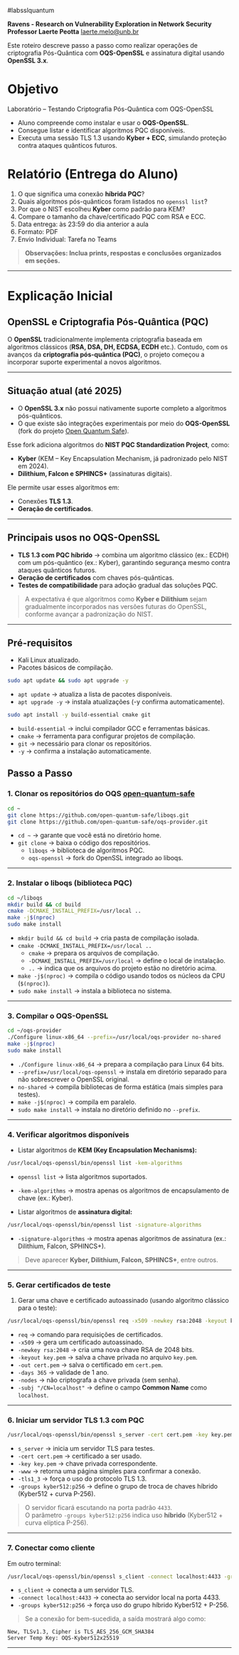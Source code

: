 #labsslquantum

**Ravens - Research on Vulnerability Exploration in Network Security**
**Professor Laerte Peotta**
laerte.melo@unb.br

Este roteiro descreve passo a passo como realizar operações de criptografia Pós-Quântica com **OQS-OpenSSL** e assinatura digital usando **OpenSSL 3.x**.
# Objetivo  

Laboratório – Testando Criptografia Pós-Quântica com OQS-OpenSSL

- Aluno compreende como instalar e usar o **OQS-OpenSSL**.  
- Consegue listar e identificar algoritmos PQC disponíveis.  
- Executa uma sessão TLS 1.3 usando **Kyber + ECC**, simulando proteção contra ataques quânticos futuros.  
# Relatório (Entrega do Aluno) 

1. O que significa uma conexão **híbrida PQC**?  
2. Quais algoritmos pós-quânticos foram listados no `openssl list`?  
3. Por que o NIST escolheu **Kyber** como padrão para KEM?  
4. Compare o tamanho da chave/certificado PQC com RSA e ECC.  
5. Data entrega: às 23:59 do dia anterior a aula
6. Formato: PDF
7. Envio Individual: Tarefa no Teams

>**Observações: Inclua prints, respostas e conclusões organizados em seções.**

---
# Explicação Inicial

## OpenSSL e Criptografia Pós-Quântica (PQC)

O **OpenSSL** tradicionalmente implementa criptografia baseada em algoritmos clássicos (**RSA, DSA, DH, ECDSA, ECDH** etc.). Contudo, com os avanços da **criptografia pós-quântica (PQC)**,  o projeto começou a incorporar suporte experimental a novos algoritmos.  

---

## Situação atual (até 2025)

- O **OpenSSL 3.x** não possui nativamente suporte completo a algoritmos pós-quânticos.  
- O que existe são integrações experimentais por meio do **OQS-OpenSSL** (fork do projeto [Open Quantum Safe](https://openquantumsafe.org)).  

Esse fork adiciona algoritmos do **NIST PQC Standardization Project**, como:  
- **Kyber** (KEM – Key Encapsulation Mechanism, já padronizado pelo NIST em 2024).  
- **Dilithium, Falcon e SPHINCS+** (assinaturas digitais).  

Ele permite usar esses algoritmos em:  
- Conexões **TLS 1.3**.  
- **Geração de certificados**.  

---
## Principais usos no OQS-OpenSSL

- **TLS 1.3 com PQC híbrido** → combina um algoritmo clássico (ex.: ECDH) com um pós-quântico (ex.: Kyber), garantindo segurança mesmo contra ataques quânticos futuros.  
- **Geração de certificados** com chaves pós-quânticas.  
- **Testes de compatibilidade** para adoção gradual das soluções PQC.  


>A expectativa é que algoritmos como **Kyber e Dilithium** sejam gradualmente incorporados nas versões futuras do OpenSSL, conforme avançar a padronização do NIST.  

---
## Pré-requisitos  

- Kali Linux atualizado.  
- Pacotes básicos de compilação.  

```bash
sudo apt update && sudo apt upgrade -y
```

- `apt update` → atualiza a lista de pacotes disponíveis.  
- `apt upgrade -y` → instala atualizações (-y confirma automaticamente).  

```bash
sudo apt install -y build-essential cmake git
```

- `build-essential` → inclui compilador GCC e ferramentas básicas.  
- `cmake` → ferramenta para configurar projetos de compilação.  
- `git` → necessário para clonar os repositórios.  
- `-y` → confirma a instalação automaticamente.  

## Passo a Passo  

### 1. Clonar os repositórios do OQS [open-quantum-safe](https://github.com/open-quantum-safe)

```bash
cd ~
git clone https://github.com/open-quantum-safe/liboqs.git
git clone https://github.com/open-quantum-safe/oqs-provider.git
```
- `cd ~` → garante que você está no diretório home.  
- `git clone` → baixa o código dos repositórios.  
  - `liboqs` → biblioteca de algoritmos PQC.  
  - `oqs-openssl` → fork do OpenSSL integrado ao liboqs.

---

### 2. Instalar o **liboqs** (biblioteca PQC)  

```bash
cd ~/liboqs
mkdir build && cd build
cmake -DCMAKE_INSTALL_PREFIX=/usr/local ..
make -j$(nproc)
sudo make install
```
- `mkdir build && cd build` → cria pasta de compilação isolada.  
- `cmake -DCMAKE_INSTALL_PREFIX=/usr/local ..`  
  - `cmake` → prepara os arquivos de compilação.  
  - `-DCMAKE_INSTALL_PREFIX=/usr/local` → define o local de instalação.  
  - `..` → indica que os arquivos do projeto estão no diretório acima.  
- `make -j$(nproc)` → compila o código usando todos os núcleos da CPU (`$(nproc)`).  
- `sudo make install` → instala a biblioteca no sistema.  

---

### 3. Compilar o **OQS-OpenSSL** 

```bash
cd ~/oqs-provider
./Configure linux-x86_64 --prefix=/usr/local/oqs-provider no-shared
make -j$(nproc)
sudo make install
```
- `./Configure linux-x86_64` → prepara a compilação para Linux 64 bits.  
- `--prefix=/usr/local/oqs-openssl` → instala em diretório separado para não sobrescrever o OpenSSL original.  
- `no-shared` → compila bibliotecas de forma estática (mais simples para testes).  
- `make -j$(nproc)` → compila em paralelo.  
- `sudo make install` → instala no diretório definido no `--prefix`.

---

### 4. Verificar algoritmos disponíveis  

- Listar algoritmos de **KEM (Key Encapsulation Mechanisms):**  
```bash
/usr/local/oqs-openssl/bin/openssl list -kem-algorithms
```
- `openssl list` → lista algoritmos suportados.  
- `-kem-algorithms` → mostra apenas os algoritmos de encapsulamento de chave (ex.: Kyber).  

- Listar algoritmos de **assinatura digital:**  
```bash
/usr/local/oqs-openssl/bin/openssl list -signature-algorithms
```
- `-signature-algorithms` → mostra apenas algoritmos de assinatura (ex.: Dilithium, Falcon, SPHINCS+).  

>Deve aparecer **Kyber, Dilithium, Falcon, SPHINCS+**, entre outros.  

---

### 5. Gerar certificados de teste  

1. Gerar uma chave e certificado autoassinado (usando algoritmo clássico para o teste):  
```bash
/usr/local/oqs-openssl/bin/openssl req -x509 -newkey rsa:2048 -keyout key.pem -out cert.pem -days 365 -nodes -subj "/CN=localhost"
```
- `req` → comando para requisições de certificados.  
- `-x509` → gera um certificado autoassinado.  
- `-newkey rsa:2048` → cria uma nova chave RSA de 2048 bits.  
- `-keyout key.pem` → salva a chave privada no arquivo `key.pem`.  
- `-out cert.pem` → salva o certificado em `cert.pem`.  
- `-days 365` → validade de 1 ano.  
- `-nodes` → não criptografa a chave privada (sem senha).  
- `-subj "/CN=localhost"` → define o campo **Common Name** como `localhost`.  
---

### 6. Iniciar um servidor TLS 1.3 com PQC 

```bash
/usr/local/oqs-openssl/bin/openssl s_server -cert cert.pem -key key.pem -www -tls1_3 -groups kyber512:p256
```
- `s_server` → inicia um servidor TLS para testes.  
- `-cert cert.pem` → certificado a ser usado.  
- `-key key.pem` → chave privada correspondente.  
- `-www` → retorna uma página simples para confirmar a conexão.  
- `-tls1_3` → força o uso do protocolo TLS 1.3.  
- `-groups kyber512:p256` → define o grupo de troca de chaves híbrido (Kyber512 + curva P-256).

> O servidor ficará escutando na porta padrão `4433`.  
> O parâmetro `-groups kyber512:p256` indica uso **híbrido** (Kyber512 + curva elíptica P-256).  

---

### 7. Conectar como cliente  

Em outro terminal:  
```bash
/usr/local/oqs-openssl/bin/openssl s_client -connect localhost:4433 -groups kyber512:p256
```
- `s_client` → conecta a um servidor TLS.  
- `-connect localhost:4433` → conecta ao servidor local na porta 4433.  
- `-groups kyber512:p256` → força uso do grupo híbrido Kyber512 + P-256. 

>Se a conexão for bem-sucedida, a saída mostrará algo como:  

```
New, TLSv1.3, Cipher is TLS_AES_256_GCM_SHA384
Server Temp Key: OQS-Kyber512x25519
```

---


